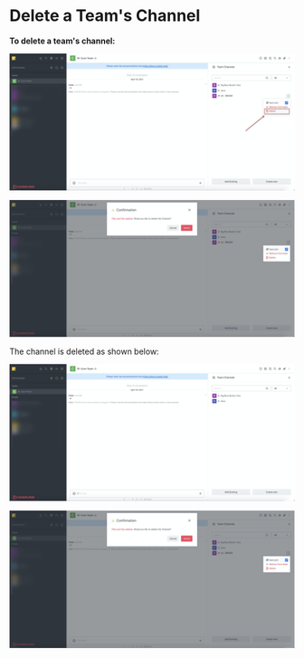 # Delete a Team's Channel

**To delete a team's channel:**

![](<../../../../../.gitbook/assets/image (344) (2) (3) (3) (3) (3) (2) (1) (1) (1) (1) (4) (2) (2) (2).png>)

![](<../../../../../.gitbook/assets/image (363).png>)

The channel is deleted as shown below:

![](<../../../../../.gitbook/assets/image (364).png>)

![](<../../../../../.gitbook/assets/image (363).png>)
